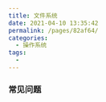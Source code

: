 ```yaml
---
title: 文件系统
date: 2021-04-10 13:35:42
permalink: /pages/82af64/
categories:
  - 操作系统
tags:
  - 
---
```

### 常见问题

